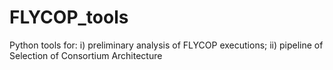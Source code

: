 # FLYCOP_tools
Python tools for: 
    i) preliminary analysis of FLYCOP executions; 
    ii) pipeline of Selection of Consortium Architecture
